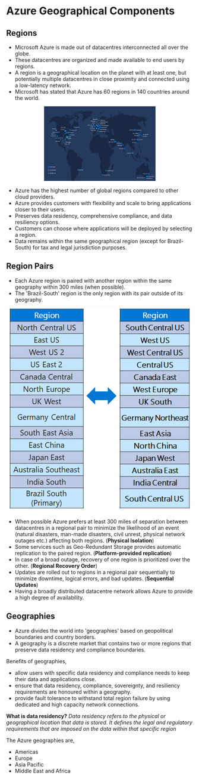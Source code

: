 # Azure Geographical Components

## Regions

- Microsoft Azure is made out of datacentres interconnected all over the globe.
- These datacentres are organized and made available to end users by regions.
- A region is a geographical location on the planet with at least one, but potentially multiple datacentres in close proximity and connected using a low-latency network.
- Microsoft has stated that Azure has 60 regions in 140 countries around the world.

 <p align="center">
 <img src="https://raw.githubusercontent.com/BIT-R0nIn/AZ-900-Microsoft-Azure-Fundamentals-Study-Notes/master/img/azure-regions.png" height="200" width="300"></p>

 - Azure has the highest number of global regions compared to other cloud providers.
 - Azure provides customers with flexibility and scale to bring applications closer to their users.
 - Preserves data residency, comprehensive compliance, and data resiliency options.
 - Customers can choose where applications will be deployed by selecting a region.
 - Data remains within the same geographical region (except for Brazil-South) for tax and legal jurisdiction purposes.

## Region Pairs

- Each Azure region is paired with another region within the same geography within 300 miles (when possible).
- The 'Brazil-South' region is the only region with its pair outside of its geography. 

 <p align="center">
 <img src="https://raw.githubusercontent.com/BIT-R0nIn/AZ-900-Microsoft-Azure-Fundamentals-Study-Notes/master/img/pairs.png"></p>

 - When possible Azure prefers at least 300 miles of separation between datacentres in a regional pair to minimize the likelihood of an event (natural disasters, man-made disasters, civil unrest, physical network outages etc.) affecting both regions. (**Physical Isolation**)
 - Some services such as Geo-Redundant Storage provides automatic replication to the paired region. (**Platform-provided replication**)
 - In case of a broad outage, recovery of one region is prioritized over the other. (**Regional Recovery Order**)
 - Updates are rolled out to regions in a regional pair sequentially to minimize downtime, logical errors, and bad updates. (**Sequential Updates**)
 - Having a broadly distributed datacentre network allows Azure to provide a high degree of availability.

## Geographies

- Azure divides the world into 'geographies' based on geopolitical boundaries and country borders.
- A geography is a discrete market that contains two or more regions that preserve data residency and compliance boundaries.

Benefits of geographies,
- allow users with specific data residency and compliance needs to keep their data and applications close.
- ensure that data residency, compliance, sovereignty, and resiliency requirements are honoured within a geography.
- provide fault tolerance to withstand total region failure by using dedicated and high capacity network connections.

**What is data residency?**
*Data residency refers to the physical or geographical location that data is stored. It defines the legal and regulatory requirements that are imposed on the data within that specific region*

The Azure geographies are,
- Americas
- Europe
- Asia Pacific
- Middle East and Africa